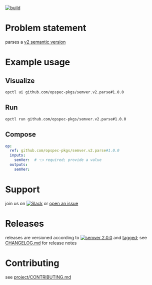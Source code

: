 [![build](https://github.com/opspec-pkgs/semver.v2.parse/actions/workflows/build.yml/badge.svg)](https://github.com/opspec-pkgs/semver.v2.parse/actions/workflows/build.yml)


# Problem statement

parses a [v2 semantic version](https://semver.org/spec/v2.0.0.html)

# Example usage

## Visualize

```shell
opctl ui github.com/opspec-pkgs/semver.v2.parse#1.0.0
```

## Run

```
opctl run github.com/opspec-pkgs/semver.v2.parse#1.0.0
```

## Compose

```yaml
op:
  ref: github.com/opspec-pkgs/semver.v2.parse#1.0.0
  inputs:
    semVer:  # 👈 required; provide a value
  outputs:
    semVer:
```

# Support

join us on
[![Slack](https://img.shields.io/badge/slack-opctl-E01563.svg)](https://join.slack.com/t/opctl/shared_invite/zt-51zodvjn-Ul_UXfkhqYLWZPQTvNPp5w)
or
[open an issue](https://github.com/opspec-pkgs/semver.v2.parse/issues)

# Releases

releases are versioned according to
[![semver 2.0.0](https://img.shields.io/badge/semver-2.0.0-brightgreen.svg)](http://semver.org/spec/v2.0.0.html)
and [tagged](https://git-scm.com/book/en/v2/Git-Basics-Tagging); see
[CHANGELOG.md](CHANGELOG.md) for release notes

# Contributing

see
[project/CONTRIBUTING.md](https://github.com/opspec-pkgs/project/blob/main/CONTRIBUTING.md)
